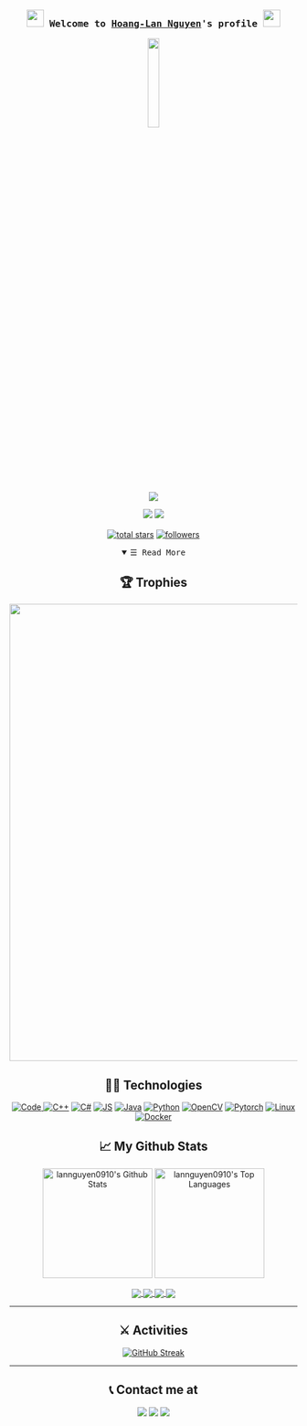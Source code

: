 
<!--
**lannguyen0910/lannguyen0910** is a ✨ _special_ ✨ repository because its `README.md` (this file) appears on your GitHub profile.

Here are some ideas to get you started:

- 🔭 I’m currently working on ...
- 🌱 I’m currently learning ...
- 👯 I’m looking to collaborate on ...
- 🤔 I’m looking for help with ...
- 💬 Ask me about ...
- 📫 How to reach me: ...
- 😄 Pronouns: ...
- ⚡ Fun fact: ...
-->



<h3 align="center">
        <samp> <img src="https://cultofthepartyparrot.com/parrots/hd/laptop_parrot.gif" width="30" height="30"/> Welcome to
                <b> <a target="_blank"  href="https://github.com/lannguyen0910">Hoang-Lan Nguyen</a>'s profile <img src="https://media.giphy.com/media/WUlplcMpOCEmTGBtBW/giphy.gif" width="30"> </b>
        </samp>
</h3>

<p align="center">
	<img src="https://media.giphy.com/media/M9gbBd9nbDrOTu1Mqx/giphy.gif" width="20%">
</p>

<p align="center">
	<a href="https://github.com/DenverCoder1/readme-typing-svg"><img src="https://readme-typing-svg.herokuapp.com?color=F7448E&lines=Hello+World!+I'm+Hoang-Lan+Nguyen;CS+student+-+AI+Engineer+Intern;Passionate+in+learning+AI%2C+CS;Learn%2C+learn+more%2C+learn+forever&font=Fira%20Code&center=true&width=440&height=45&color=f75c7e&vCenter=true&size=22"></a>
</p>



<!-- Social badges section -->
<!-- Badges with custom icons - https://github.com/DenverCoder1/custom-icon-badges -->
<!-- YouTube stats - https://github.com/DenverCoder1/github-readme-youtube-stats -->
<!-- View counter - https://github.com/DenverCoder1/Simple-View-Counter -->
<!-- Star counter - https://github.com/idealclover/GitHub-Star-Counter -->
<p align="center">

	
 <img src="https://badges.pufler.dev/visits/lannguyen0910/lannguyen0910"/> 
 <img src="https://badges.pufler.dev/repos/lannguyen0910"/>
	<br>
	<br>
	
  <a href="https://github.com/lannguyen0910?tab=repositories&sort=stargazers">
    <img alt="total stars" title="Total stars on GitHub" src="https://custom-icon-badges.herokuapp.com/badge/dynamic/json?logo=star&color=55960c&labelColor=488207&label=Stars&style=for-the-badge&query=%24.stars&url=https://api.github-star-counter.workers.dev/user/lannguyen0910"/></a>
  <a href="https://github.com/lannguyen0910?tab=followers">
    <img alt="followers" title="Follow me on Github" src="https://custom-icon-badges.herokuapp.com/github/followers/lannguyen0910?color=236ad3&labelColor=1155ba&style=for-the-badge&logo=person-add&label=Follow&logoColor=white"/></a>
	
</p>



<!-- Repo info cards - https://github.com/anuraghazra/github-readme-stats -->
<!-- Small repo cards (fork) - https://github.com/lannguyen0910/github-readme-stats -->
<!-- <p align="center">
  <a href="https://github.com/lannguyen0910/github-readme-streak-stats"><img width="282" src="https://lannguyen0910-github-readme-stats.vercel.app/api/pin/?username=lannguyen0910&repo=github-readme-streak-stats&theme=react&bg_color=1F222E&title_color=F85D7F&icon_color=F8D866&hide_border=true&show_icons=false" alt="github-readme-streak-stats"></a>
  <a href="https://github.com/lannguyen0910/readme-typing-svg"><img width="282" src="https://lannguyen0910-github-readme-stats.vercel.app/api/pin/?username=lannguyen0910&repo=readme-typing-svg&hide_border=true&bg_color=1F222E&title_color=F85D7F&icon_color=F8D866&theme=react&show_icons=false" alt="readme-typing-svg"></a>
  <a href="https://github.com/lannguyen0910/custom-icon-badges"><img width="282" src="https://lannguyen0910-github-readme-stats.vercel.app/api/pin?username=lannguyen0910&repo=custom-icon-badges&theme=react&bg_color=1F222E&title_color=F85D7F&icon_color=F8D866&hide_border=true&show_icons=false" alt="custom-icon-badges"></a>
  <a href="https://github.com/DenverCoder1/LaTeX-Gboard-Dictionary"><img width="282" src="https://denvercoder1-github-readme-stats.vercel.app/api/pin/?username=DenverCoder1&repo=LaTeX-Gboard-Dictionary&theme=react&bg_color=1F222E&title_color=F85D7F&icon_color=F8D866&hide_border=true&show_icons=false" alt="LaTeX-Gboard-Dictionary"></a>
  <a href="https://github.com/DenverCoder1/unicode-formatter"><img width="282" src="https://denvercoder1-github-readme-stats.vercel.app/api/pin/?username=DenverCoder1&repo=unicode-formatter&theme=react&bg_color=1F222E&title_color=F85D7F&icon_color=F8D866&hide_border=true&show_icons=false" alt="unicode-formatter"></a>
  <a href="https://github.com/DenverCoder1/table2ascii"><img width="282" src="https://denvercoder1-github-readme-stats.vercel.app/api/pin/?username=DenverCoder1&repo=table2ascii&theme=react&bg_color=1F222E&title_color=F85D7F&icon_color=F8D866&hide_border=true&show_icons=false" alt="table2ascii"></a>
</p>
 -->
<!-- Details Section-->

<details open align="center">
    <summary> <samp>&#9776; Read More</samp></summary>
    <p align="center">
	 <a><h2>🏆 Trophies</h2></a>
	<a>
	  <img width=800 src="https://github-profile-trophy.vercel.app/?username=lannguyen0910&count_private=true&column=8&theme=onedark&no-bg=true&no-frame=true"/>
	</a>  
	<br>   
	<a><h2>👨‍💻 Technologies</h2></a>
	<a href="https://github.comlannguyen0910?tab=repositories" target="_blank"><img alt="Code"
	src="https://img.shields.io/badge/-code-000000?style=for-the-badge&logo=Plex&logoColor=white">
	</a>  
	<a href="https://github.comlannguyen0910?tab=repositories" target="_blank"><img alt="C++"
		src="https://img.shields.io/badge/c++-%2300599C.svg?style=for-the-badge&logo=c%2B%2B&logoColor=white"></a>
	<a href="https://github.comlannguyen0910?tab=repositories" target="_blank"><img alt="C#"src="https://img.shields.io/badge/c%23-%23239120.svg?style=for-the-badge&logo=c-sharp&logoColor=white"></a>
	<a href="https://github.comlannguyen0910?tab=repositories" target="_blank"><img alt="JS"
		src="https://img.shields.io/badge/javascript-%23323330.svg?style=for-the-badge&logo=javascript&logoColor=%23F7DF1E"></a>
	<a href="https://github.comlannguyen0910?tab=repositories" target="_blank"><img alt="Java"
		src="https://img.shields.io/badge/Java-%23EE4C2C.svg?style=for-the-badge&logo=java&logoColor=white"></a>
	<a href="https://github.comlannguyen0910?tab=repositories" target="_blank"><img alt="Python"
		src="https://img.shields.io/badge/Python-14354C?style=for-the-badge&logo=python&logoColor=white"></a>
	<a href="https://github.comlannguyen0910?tab=repositories" target="_blank"><img alt="OpenCV"
		src="https://img.shields.io/badge/opencv-%23white.svg?style=for-the-badge&logo=opencv&logoColor=white"></a>
	<a href="https://github.comlannguyen0910?tab=repositories" target="_blank"><img alt="Pytorch"
		src="https://img.shields.io/badge/PyTorch-%23EE4C2C.svg?style=for-the-badge&logo=PyTorch&logoColor=white"></a>	
	<a href="https://github.comlannguyen0910?tab=repositories" target="_blank"><img alt="Linux"
		src="https://img.shields.io/badge/Linux-FCC624?style=for-the-badge&logo=linux&logoColor=black"></a>
	<a href="https://github.comlannguyen0910?tab=repositories" target="_blank"><img alt="Docker"
		src="https://img.shields.io/badge/docker-%230db7ed.svg?style=for-the-badge&logo=docker&logoColor=white"></a>
</p>
	    
<a><h2>:chart_with_upwards_trend: My Github Stats</h2></a>
<div>
	
<a href="https://github.com/anuraghazra/github-readme-stats"><img alt="lannguyen0910's Github Stats" src="https://github-readme-stats.vercel.app/api/?username=lannguyen0910&show_icons=true&count_private=true&theme=react&hide_border=true&bg_color=1F222E&title_color=F85D7F&icon_color=F8D866" height="192px"/></a>
  <a href="https://github.com/anuraghazra/github-readme-stats"><img alt="lannguyen0910's Top Languages" src="https://github-readme-stats.vercel.app/api/top-langs/?username=lannguyen0910&langs_count=8&layout=compact&theme=react&hide_border=true&bg_color=1F222E&title_color=F85D7F&icon_color=F8D866&hide=Jupyter%20Notebook" height="192px"/></a>
</div>

</a>

<a href="https://github.com/lannguyen0910/food-detection-yolov5">
  <img align="center"  src="https://github-readme-stats.vercel.app/api/pin/?username=lannguyen0910&repo=food-detection-yolov5&show_owner&theme=react&bg_color=1F222E&title_color=F85D7F&icon_color=F8D866&hide_border=true&show_icons=false" />
	
<a href="https://github.com/lannguyen0910/deep-efficient-person-reid">
  <img align="center" src="https://github-readme-stats.vercel.app/api/pin/?username=lannguyen0910&repo=deep-efficient-person-reid&show_owner&theme=react&bg_color=1F222E&title_color=F85D7F&icon_color=F8D866&hide_border=true&show_icons=false" />
</a>
	
<a href="https://github.com/lannguyen0910/face-mask-yolov5">
  <img align="center" src="https://github-readme-stats.vercel.app/api/pin/?username=lannguyen0910&repo=face-mask-yolov5&show_owner&theme=react&bg_color=1F222E&title_color=F85D7F&icon_color=F8D866&hide_border=true&show_icons=false" />
	
<a href="https://github.com/lannguyen0910/image-deep-hash">
  <img align="center" src="https://github-readme-stats.vercel.app/api/pin/?username=lannguyen0910&repo=image-deep-hash&show_owner&theme=react&bg_color=1F222E&title_color=F85D7F&icon_color=F8D866&hide_border=true&show_icons=false" />
</a>
	


---

<a><h2>:crossed_swords: Activities</h2></a>
[![GitHub Streak](https://github-readme-streak-stats.herokuapp.com/?user=lannguyen0910&count_private=true&theme=monokai-metallian&hide_border=true)](https://git.io/streak-stats)

---
	

<a><h2>:telephone_receiver: Contact me at </h2></a>
<p align="center">  
<img href="mailto:18120051@student.hcmus.edu.vn" src="https://img.shields.io/badge/Gmail-D14836?style=for-the-badge&logo=gmail&logoColor=white&link=mailto:18120051@student.hcmus.edu.vn"/>
<img href="https://www.facebook.com/nguyen.hoang.lan.2000/" src="https://img.shields.io/badge/Facebook-%231877F2.svg?style=for-the-badge&logo=facebook&logoColor=white"/>
	<img href="https://www.linkedin.com/in/lanhoangnguyen/" src="https://img.shields.io/badge/LinkedIn-0077B5?style=for-the-badge&logo=linkedin&logoColor=white"/>
	
	
</p>

</details>
